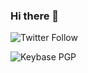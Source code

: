### Hi there 👋

<!--

- 🔭 I’m currently working on vertically integrating everything
- 🌱 I’m currently learning what vertical integration is
- 👯 I’m looking to collaborate on vertical integration
- 🤔 I’m looking for help with integration of a vertical nature
- 💬 Ask me about not understanding vertical integration
- 📫 How to reach me: ...
- 😄 Pronouns: Oi.
- ⚡ Fun fact: goldfish have a memory lasting about 3 months and not 10 seconds.
-->
![Twitter Follow](https://img.shields.io/twitter/follow/robotsandcakes?style=social)

![Keybase PGP](https://img.shields.io/keybase/pgp/robotsandcake)
